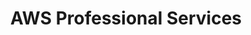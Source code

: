 ---
title: AWS Professional Services
layout: services
description: AWS Professional Services description
permalink: "/aws-professional-services/"
bodyClass: page-services
---